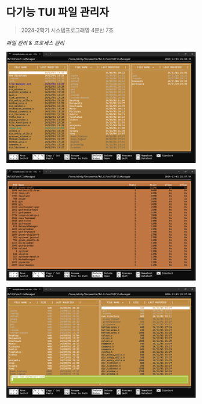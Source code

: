 # 다기능 TUI 파일 관리자

> 2024-2학기 시스템프로그래밍 4분반 7조

*파일 관리 & 프로세스 관리*

![캡쳐 1](capture1.png)

![캡쳐 2](capture2.png)

![캡쳐 3](capture3.png)

